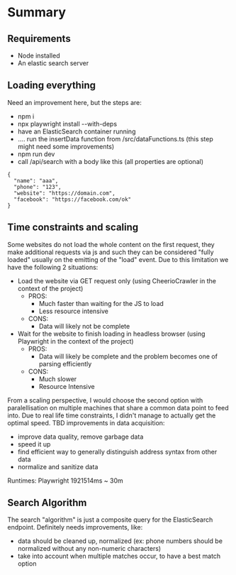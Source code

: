 # Summary
## Requirements
* Node installed
* An elastic search server

## Loading everything
Need an improvement here, but the steps are:
* npm i 
* npx playwright install --with-deps
* have an ElasticSearch container running
* .... run the insertData function from /src/dataFunctions.ts (this step might need some improvements)
* npm run dev 
* call /api/search with a body like this (all properties are optional)
```
{
  "name": "aaa",
  "phone": "123",
  "website": "https://domain.com",
  "facebook": "https://facebook.com/ok"
}
```

## Time constraints and scaling 
Some websites do not load the whole content on the first request, they make additional requests via js and such they can be considered "fully loaded" usually on the emitting of the "load" event. Due to this limitation we have the following 2 situations:
* Load the website via GET request only (using CheerioCrawler in the context of the project)
  * PROS:
    * Much faster than waiting for the JS to load 
    * Less resource intensive
  * CONS:
    * Data will likely not be complete
* Wait for the website to finish loading in headless browser (using Playwright in the context of the project) 
  * PROS:
    * Data will likely be complete and the problem becomes one of parsing efficiently
  * CONS:
    * Much slower
    * Resource Intensive

From a scaling perspective, I would choose the second option with paralellisation on multiple machines that share a common data point to feed into.
Due to real life time constraints, I didn't manage to actually get the optimal speed.
TBD improvements in data acquisition:
* improve data quality, remove garbage data
* speed it up
* find efficient way to generally distinguish address syntax from other data
* normalize and sanitize data

Runtimes:
Playwright 1921514ms ~ 30m


## Search Algorithm 
The search "algorithm" is just a composite query for the ElasticSearch endpoint.
Definitely needs improvements, like:
* data should be cleaned up, normalized (ex: phone numbers should be normalized without any non-numeric characters)
* take into account when multiple matches occur, to have a best match option 

